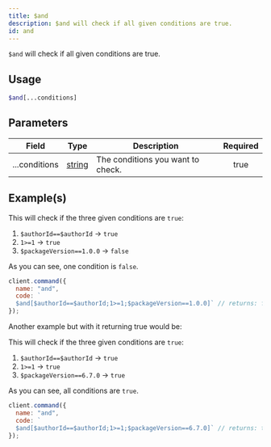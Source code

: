 ```yaml
---
title: $and
description: $and will check if all given conditions are true.
id: and
---
```


`$and` will check if all given conditions are true.

## Usage

```php
$and[...conditions]
```

## Parameters

| Field         | Type                                                                                              | Description                       | Required |
| ------------- | ------------------------------------------------------------------------------------------------- | --------------------------------- | :------: |
| ...conditions | [string](https://developer.mozilla.org/en-US/docs/Web/JavaScript/Reference/Global_Objects/String) | The conditions you want to check. |   true   |

## Example(s)

This will check if the three given conditions are `true`:

1. `$authorId==$authorId` -> `true`
2. `1>=1` -> `true`
3. `$packageVersion==1.0.0` -> `false`

As you can see, one condition is `false`.

```js
client.command({
  name: "and",
  code: `
  $and[$authorId==$authorId;1>=1;$packageVersion==1.0.0]` // returns: false
});
```

Another example but with it returning true would be:

This will check if the three given conditions are `true`:

1. `$authorId==$authorId` -> `true`
2. `1>=1` -> `true`
3. `$packageVersion==6.7.0` -> `true`

As you can see, all conditions are `true`.

```js
client.command({
  name: "and",
  code: `
  $and[$authorId==$authorId;1>=1;$packageVersion==6.7.0]` // returns: true
});
```
